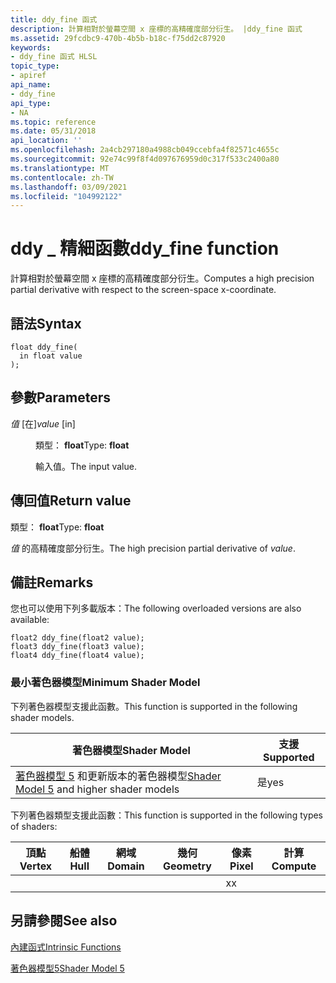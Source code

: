 ```yaml
---
title: ddy_fine 函式
description: 計算相對於螢幕空間 x 座標的高精確度部分衍生。 |ddy_fine 函式
ms.assetid: 29fcdbc9-470b-4b5b-b18c-f75dd2c87920
keywords:
- ddy_fine 函式 HLSL
topic_type:
- apiref
api_name:
- ddy_fine
api_type:
- NA
ms.topic: reference
ms.date: 05/31/2018
api_location: ''
ms.openlocfilehash: 2a4cb297180a4988cb049ccebfa4f82571c4655c
ms.sourcegitcommit: 92e74c99f8f4d097676959d0c317f533c2400a80
ms.translationtype: MT
ms.contentlocale: zh-TW
ms.lasthandoff: 03/09/2021
ms.locfileid: "104992122"
---
```

# <a name="ddy_fine-function"></a><span data-ttu-id="720e8-105">ddy \_ 精細函數</span><span class="sxs-lookup"><span data-stu-id="720e8-105">ddy\_fine function</span></span>

<span data-ttu-id="720e8-106">計算相對於螢幕空間 x 座標的高精確度部分衍生。</span><span class="sxs-lookup"><span data-stu-id="720e8-106">Computes a high precision partial derivative with respect to the screen-space x-coordinate.</span></span>

## <a name="syntax"></a><span data-ttu-id="720e8-107">語法</span><span class="sxs-lookup"><span data-stu-id="720e8-107">Syntax</span></span>

``` syntax
float ddy_fine(
  in float value
);
```

## <a name="parameters"></a><span data-ttu-id="720e8-108">參數</span><span class="sxs-lookup"><span data-stu-id="720e8-108">Parameters</span></span>

<dl> <dt>

<span data-ttu-id="720e8-109">*值* \[在\]</span><span class="sxs-lookup"><span data-stu-id="720e8-109">*value* \[in\]</span></span>
</dt> <dd>

<span data-ttu-id="720e8-110">類型： **float**</span><span class="sxs-lookup"><span data-stu-id="720e8-110">Type: **float**</span></span>

<span data-ttu-id="720e8-111">輸入值。</span><span class="sxs-lookup"><span data-stu-id="720e8-111">The input value.</span></span>

</dd> </dl>

## <a name="return-value"></a><span data-ttu-id="720e8-112">傳回值</span><span class="sxs-lookup"><span data-stu-id="720e8-112">Return value</span></span>

<span data-ttu-id="720e8-113">類型： **float**</span><span class="sxs-lookup"><span data-stu-id="720e8-113">Type: **float**</span></span>

<span data-ttu-id="720e8-114">*值* 的高精確度部分衍生。</span><span class="sxs-lookup"><span data-stu-id="720e8-114">The high precision partial derivative of *value*.</span></span>

## <a name="remarks"></a><span data-ttu-id="720e8-115">備註</span><span class="sxs-lookup"><span data-stu-id="720e8-115">Remarks</span></span>

<span data-ttu-id="720e8-116">您也可以使用下列多載版本：</span><span class="sxs-lookup"><span data-stu-id="720e8-116">The following overloaded versions are also available:</span></span>

``` syntax
float2 ddy_fine(float2 value);
float3 ddy_fine(float3 value);
float4 ddy_fine(float4 value);  
```

### <a name="minimum-shader-model"></a><span data-ttu-id="720e8-117">最小著色器模型</span><span class="sxs-lookup"><span data-stu-id="720e8-117">Minimum Shader Model</span></span>

<span data-ttu-id="720e8-118">下列著色器模型支援此函數。</span><span class="sxs-lookup"><span data-stu-id="720e8-118">This function is supported in the following shader models.</span></span>



| <span data-ttu-id="720e8-119">著色器模型</span><span class="sxs-lookup"><span data-stu-id="720e8-119">Shader Model</span></span>                                                                | <span data-ttu-id="720e8-120">支援</span><span class="sxs-lookup"><span data-stu-id="720e8-120">Supported</span></span> |
|-----------------------------------------------------------------------------|-----------|
| <span data-ttu-id="720e8-121">[著色器模型 5](d3d11-graphics-reference-sm5.md) 和更新版本的著色器模型</span><span class="sxs-lookup"><span data-stu-id="720e8-121">[Shader Model 5](d3d11-graphics-reference-sm5.md) and higher shader models</span></span> | <span data-ttu-id="720e8-122">是</span><span class="sxs-lookup"><span data-stu-id="720e8-122">yes</span></span>       |



 

<span data-ttu-id="720e8-123">下列著色器類型支援此函數：</span><span class="sxs-lookup"><span data-stu-id="720e8-123">This function is supported in the following types of shaders:</span></span>



| <span data-ttu-id="720e8-124">頂點</span><span class="sxs-lookup"><span data-stu-id="720e8-124">Vertex</span></span> | <span data-ttu-id="720e8-125">船體</span><span class="sxs-lookup"><span data-stu-id="720e8-125">Hull</span></span> | <span data-ttu-id="720e8-126">網域</span><span class="sxs-lookup"><span data-stu-id="720e8-126">Domain</span></span> | <span data-ttu-id="720e8-127">幾何</span><span class="sxs-lookup"><span data-stu-id="720e8-127">Geometry</span></span> | <span data-ttu-id="720e8-128">像素</span><span class="sxs-lookup"><span data-stu-id="720e8-128">Pixel</span></span> | <span data-ttu-id="720e8-129">計算</span><span class="sxs-lookup"><span data-stu-id="720e8-129">Compute</span></span> |
|--------|------|--------|----------|-------|---------|
|        |      |        |          | <span data-ttu-id="720e8-130">x</span><span class="sxs-lookup"><span data-stu-id="720e8-130">x</span></span>     |         |



 

## <a name="see-also"></a><span data-ttu-id="720e8-131">另請參閱</span><span class="sxs-lookup"><span data-stu-id="720e8-131">See also</span></span>

<dl> <dt>

[<span data-ttu-id="720e8-132">內建函式</span><span class="sxs-lookup"><span data-stu-id="720e8-132">Intrinsic Functions</span></span>](dx-graphics-hlsl-intrinsic-functions.md)
</dt> <dt>

[<span data-ttu-id="720e8-133">著色器模型5</span><span class="sxs-lookup"><span data-stu-id="720e8-133">Shader Model 5</span></span>](d3d11-graphics-reference-sm5.md)
</dt> </dl>

 

 




